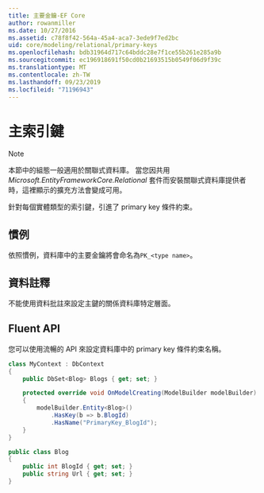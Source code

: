 ```yaml
---
title: 主要金鑰-EF Core
author: rowanmiller
ms.date: 10/27/2016
ms.assetid: c78f8f42-564a-45a4-aca7-3ede9f7ed2bc
uid: core/modeling/relational/primary-keys
ms.openlocfilehash: bdb31964d717c64bddc28e7f1ce55b261e285a9b
ms.sourcegitcommit: ec196918691f50cd0b21693515b0549f06d9f39c
ms.translationtype: MT
ms.contentlocale: zh-TW
ms.lasthandoff: 09/23/2019
ms.locfileid: "71196943"
---
```

# <a name="primary-keys"></a>主索引鍵

> [!NOTE]  
> 本節中的組態一般適用於關聯式資料庫。 當您因共用 *Microsoft.EntityFrameworkCore.Relational* 套件而安裝關聯式資料庫提供者時，這裡顯示的擴充方法會變成可用。

針對每個實體類型的索引鍵，引進了 primary key 條件約束。

## <a name="conventions"></a>慣例

依照慣例，資料庫中的主要金鑰將會命名為`PK_<type name>`。

## <a name="data-annotations"></a>資料註釋

不能使用資料批註來設定主鍵的關係資料庫特定層面。

## <a name="fluent-api"></a>Fluent API

您可以使用流暢的 API 來設定資料庫中的 primary key 條件約束名稱。

<!-- [!code-csharp[Main](samples/core/relational/Modeling/FluentAPI/Relational/KeyName.cs?highlight=9)] -->
``` csharp
class MyContext : DbContext
{
    public DbSet<Blog> Blogs { get; set; }

    protected override void OnModelCreating(ModelBuilder modelBuilder)
    {
        modelBuilder.Entity<Blog>()
            .HasKey(b => b.BlogId)
            .HasName("PrimaryKey_BlogId");
    }
}

public class Blog
{
    public int BlogId { get; set; }
    public string Url { get; set; }
}
```
